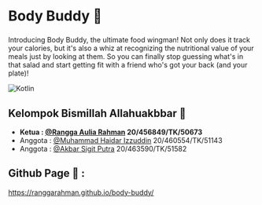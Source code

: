 # Body Buddy 💪

###
Introducing Body Buddy, the ultimate food wingman! Not only does it track your calories, but it's also a whiz at recognizing the nutritional value of your meals just by looking at them. So you can finally stop guessing what's in that salad and start getting fit with a friend who's got your back (and your plate)!


![Kotlin](https://img.shields.io/badge/Kotlin-0095D5?&style=for-the-badge&logo=kotlin&logoColor=white)

###

## Kelompok **Bismillah Allahuakbbar** 🤗
- **Ketua : [@Rangga Aulia Rahman](https://github.com/ranggarahman) 20/456849/TK/50673**
- Anggota : [@Muhammad Haidar Izzuddin](https://github.com/haidarizz) 20/460554/TK/51143
- Anggota : [@Akbar Sigit Putra](https://github.com/akbarsigit) 20/463590/TK/51582


## Github Page :newspaper: : 
https://ranggarahman.github.io/body-buddy/
